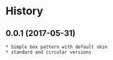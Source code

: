 # History

## 0.0.1 (2017-05-31)
    * Simple box pattern with default skin
    * standard and circular versions
